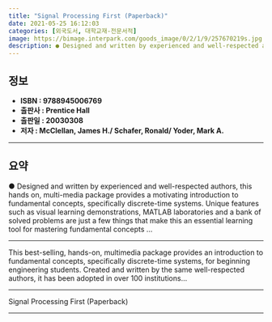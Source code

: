 ```yaml
---
title: "Signal Processing First (Paperback)"
date: 2021-05-25 16:12:03
categories: [외국도서, 대학교재-전문서적]
image: https://bimage.interpark.com/goods_image/0/2/1/9/257670219s.jpg
description: ● Designed and written by experienced and well-respected authors, this hands on, multi-media package provides a motivating introduction to fundamental concepts
---
```


## **정보**

- **ISBN : 9788945006769**
- **출판사 : Prentice Hall**
- **출판일 : 20030308**
- **저자 : McClellan, James H./ Schafer, Ronald/ Yoder, Mark A.**

------



## **요약**

●  Designed and written by experienced and well-respected authors, this hands on, multi-media package provides a motivating introduction to fundamental concepts, specifically discrete-time systems. Unique features such as visual learning demonstrations, MATLAB laboratories and a bank of solved problems are just a few things that make this an essential learning tool for mastering fundamental concepts ...

------

This best-selling, hands-on, multimedia package provides an introduction to fundamental concepts, specifically discrete-time systems, for beginning engineering students. Created and written by the same well-respected authors, it has been adopted in over 100 institutions... 

------


Signal Processing First (Paperback) 

------


